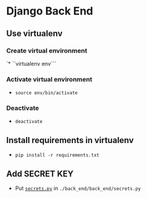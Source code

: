 # Django Back End

## Use virtualenv

### Create virtual environment

`* ``virtualenv env```

### Activate virtual environment

* ```source env/bin/activate```

### Deactivate

* ```deactivate```

## Install requirements in virtualenv

* ```pip install -r requirements.txt```

## Add SECRET KEY

* Put [```secrets.py```](https://github.com/JambuOverflow/secrets/blob/master/secrets.py) in ```./back_end/back_end/secrets.py```

